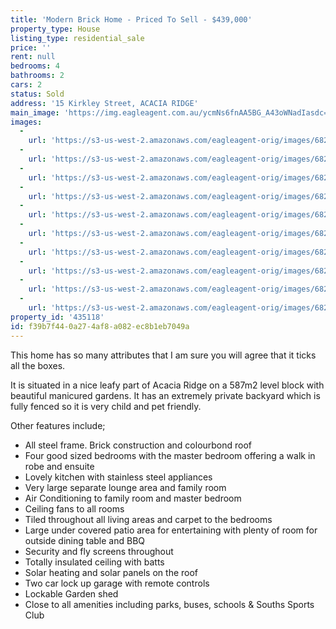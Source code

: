 ```yaml
---
title: 'Modern Brick Home - Priced To Sell - $439,000'
property_type: House
listing_type: residential_sale
price: ''
rent: null
bedrooms: 4
bathrooms: 2
cars: 2
status: Sold
address: '15 Kirkley Street, ACACIA RIDGE'
main_image: 'https://img.eagleagent.com.au/ycmNs6fnAA5BG_A43oWNadIasdc=/1280x854/smart/https://s3-us-west-2.amazonaws.com/eagleagent-orig/images/6820673/113714103-image-M.jpg'
images:
  -
    url: 'https://s3-us-west-2.amazonaws.com/eagleagent-orig/images/6820682/113714103-image-I.jpg'
  -
    url: 'https://s3-us-west-2.amazonaws.com/eagleagent-orig/images/6820681/113714103-image-H.jpg'
  -
    url: 'https://s3-us-west-2.amazonaws.com/eagleagent-orig/images/6820680/113714103-image-G.jpg'
  -
    url: 'https://s3-us-west-2.amazonaws.com/eagleagent-orig/images/6820679/113714103-image-F.jpg'
  -
    url: 'https://s3-us-west-2.amazonaws.com/eagleagent-orig/images/6820678/113714103-image-E.jpg'
  -
    url: 'https://s3-us-west-2.amazonaws.com/eagleagent-orig/images/6820677/113714103-image-D.jpg'
  -
    url: 'https://s3-us-west-2.amazonaws.com/eagleagent-orig/images/6820676/113714103-image-C.jpg'
  -
    url: 'https://s3-us-west-2.amazonaws.com/eagleagent-orig/images/6820675/113714103-image-B.jpg'
  -
    url: 'https://s3-us-west-2.amazonaws.com/eagleagent-orig/images/6820674/113714103-image-A.jpg'
  -
    url: 'https://s3-us-west-2.amazonaws.com/eagleagent-orig/images/6820673/113714103-image-M.jpg'
property_id: '435118'
id: f39b7f44-0a27-4af8-a082-ec8b1eb7049a
---
```

This home has so many attributes that I am sure you will agree that it ticks all the boxes.

It is situated in a nice leafy part of Acacia Ridge on a 587m2 level block with beautiful manicured gardens. It has an extremely private backyard which is fully fenced so it is very child and pet friendly.

Other features include;
*  All steel frame. Brick construction and colourbond roof
*  Four good sized bedrooms with the master bedroom offering a walk in robe and ensuite
*  Lovely kitchen with stainless steel appliances
*  Very large separate lounge area and family room
*  Air Conditioning to family room and master bedroom
*  Ceiling fans to all rooms
*  Tiled throughout all living areas and carpet to the bedrooms
*  Large under covered patio area for entertaining with plenty of room for outside dining table and BBQ
*  Security and fly screens throughout
*  Totally insulated ceiling with batts
*  Solar heating and solar panels on the roof
*  Two car lock up garage with remote controls
*  Lockable Garden shed
*  Close to all amenities including parks, buses, schools & Souths Sports Club